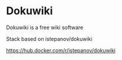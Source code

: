 # Dokuwiki

Dokuwiki is a free wiki software

Stack based on istepanov/dokuwiki

https://hub.docker.com/r/istepanov/dokuwiki


